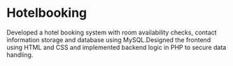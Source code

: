 # Hotelbooking
Developed a hotel booking system with room availability checks, contact information storage and database using MySQL.Designed the frontend using HTML and CSS and implemented backend logic in PHP to secure data handling.
